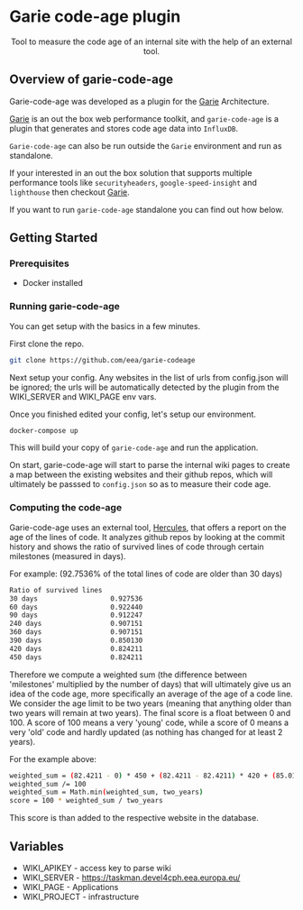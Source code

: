 
# Garie code-age plugin

<p align="center">
  <p align="center">Tool to measure the code age of an internal site with the help of an external tool.<p>
</p>

## Overview of garie-code-age

Garie-code-age was developed as a plugin for the [Garie](https://github.com/boyney123/garie) Architecture.

[Garie](https://github.com/boyney123/garie) is an out the box web performance toolkit, and `garie-code-age` is a plugin that generates and stores code age data into `InfluxDB`.

`Garie-code-age` can also be run outside the `Garie` environment and run as standalone.

If your interested in an out the box solution that supports multiple performance tools like `securityheaders`, `google-speed-insight` and `lighthouse` then checkout [Garie](https://github.com/boyney123/garie).

If you want to run `garie-code-age` standalone you can find out how below.

## Getting Started

### Prerequisites

-   Docker installed

### Running garie-code-age

You can get setup with the basics in a few minutes.

First clone the repo.

```sh
git clone https://github.com/eea/garie-codeage
```

Next setup your config. Any websites in the list of urls from config.json will be ignored; the urls will be automatically detected by the plugin from the WIKI_SERVER and WIKI_PAGE env vars.

Once you finished edited your config, let's setup our environment.

```sh
docker-compose up
```

This will build your copy of `garie-code-age` and run the application.

On start, garie-code-age will start to parse the internal wiki pages to create a map between the existing websites  and their github repos, which will ultimately be passsed to `config.json` so as to measure their code age.

### Computing the code-age

Garie-code-age uses an external tool, [Hercules](https://github.com/src-d/hercules), that offers a report on the age of the lines of code. It analyzes github repos by looking at the commit history and shows the ratio of survived lines of code through certain milestones (measured in days).

For example: (92.7536% of the total lines of code are older than 30 days)

```sh
Ratio of survived lines
30 days                  0.927536
60 days                  0.922440
90 days                  0.912247
240 days                 0.907151
360 days                 0.907151
390 days                 0.850130
420 days                 0.824211
450 days                 0.824211
```

Therefore we compute a weighted sum (the difference between 'milestones' multiplied by the number of days) that will ultimately give us an idea of the code age, more specifically an average of the age of a code line. We consider the age limit to be two years (meaning that anything older than two years will remain at two years). The final score is a float between 0 and 100. A score of 100 means a very 'young' code, while a score of 0 means a very 'old' code and hardly updated (as nothing has changed for at least 2 years).

For the example above:

```sh
weighted_sum = (82.4211 - 0) * 450 + (82.4211 - 82.4211) * 420 + (85.0130 - 82.4211) * 390 + (90.7151 - 85.0130) * 360 ...
weighted_sum /= 100
weighted_sum = Math.min(weighted_sum, two_years)
score = 100 * weighted_sum / two_years
```

This score is than added to the respective website in the database. 


## Variables
- WIKI_APIKEY - access key to parse wiki
- WIKI_SERVER - https://taskman.devel4cph.eea.europa.eu/
- WIKI_PAGE - Applications
- WIKI_PROJECT - infrastructure

